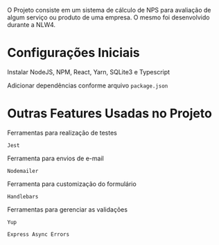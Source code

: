 O Projeto consiste em um sistema de cálculo de NPS para avaliação de algum serviço ou produto de uma empresa. O mesmo foi desenvolvido durante a NLW4.

# Configurações Iniciais

Instalar NodeJS, NPM, React, Yarn, SQLite3 e Typescript

Adicionar dependências conforme arquivo `package.json`

# Outras Features Usadas no Projeto
  
Ferramentas para realização de testes

`Jest`

Ferramenta para envios de e-mail

`Nodemailer`

Ferramenta para customização do formulário

`Handlebars`

Ferramentas para gerenciar as validações

`Yup`

`Express Async Errors`
